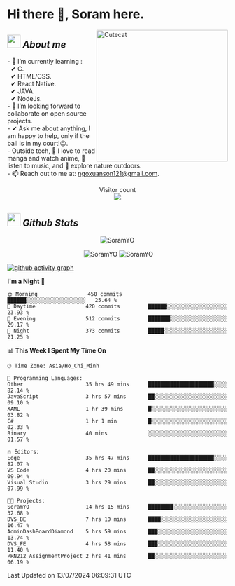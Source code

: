 # Hi there 👋, Soram here. 
 
<img align="right" width=300px alt="Cutecat" src="https://c.tenor.com/K33MDwMai28AAAAC/nyochio-d4dj.gif" />

## <img src="https://c.tenor.com/q8EQYnb8VLcAAAAi/re-zero.gif" width="30px">&nbsp;***About me***
 
\- 🌱 I’m currently learning :
  <br> &nbsp; ✔ C.
  <br> &nbsp; ✔ HTML/CSS.
  <br> &nbsp; ✔ React Native.
  <br> &nbsp; ✔ JAVA.
   <br> &nbsp; ✔ NodeJs.
<br> \- 👯 I’m looking forward to collaborate on open source projects.
<br> \- ✔ Ask me about anything, I am happy to help, only if the ball is in my court!😉.
<br> \- Outside tech,  📖 I love to read manga and watch anime, 🎵 listen to music, and 🌴 explore nature outdoors.
<br> \- 📫 Reach out to me at: ngoxuanson121@gmail.com.

<p align="center"> 
  Visitor count<br>
  <img src="https://profile-counter.glitch.me/SoramYO/count.svg" />
</p>

## <img src="https://c.tenor.com/moaQHad4VcMAAAAi/ram-dance.gif" width="30px">&nbsp;***Github Stats***
<p align="center"> <img src="https://komarev.com/ghpvc/?username=SoramYO" alt="SoramYO" /> </p>

<p align="center">&nbsp;<img align="center" src="https://github-readme-stats.vercel.app/api?username=SoramYO&theme=gotham&show_icons=true" alt="SoramYO" />

<img align="center" src="http://github-readme-streak-stats.herokuapp.com?user=SoramYO&theme=gotham&hide_border=true&date_format=M%20j%5B%2C%20Y%5D" alt="SoramYO" />


[![github activity graph](https://github-readme-activity-graph.vercel.app/graph?username=SoramYO&theme=tokyo-night)](https://github.com/SoramYO/github-readme-activity-graph)
<p src="https://github.com/sponsors/SoramYO/card" title="Sponsor SoramYO" height="225" width="600" style="border: 0;"></p>

<!--START_SECTION:waka-->
**I'm a Night 🦉** 

```text
🌞 Morning                450 commits         ██████░░░░░░░░░░░░░░░░░░░   25.64 % 
🌆 Daytime                420 commits         ██████░░░░░░░░░░░░░░░░░░░   23.93 % 
🌃 Evening                512 commits         ███████░░░░░░░░░░░░░░░░░░   29.17 % 
🌙 Night                  373 commits         █████░░░░░░░░░░░░░░░░░░░░   21.25 % 
```


📊 **This Week I Spent My Time On** 

```text
🕑︎ Time Zone: Asia/Ho_Chi_Minh

💬 Programming Languages: 
Other                    35 hrs 49 mins      █████████████████████░░░░   82.14 % 
JavaScript               3 hrs 57 mins       ██░░░░░░░░░░░░░░░░░░░░░░░   09.10 % 
XAML                     1 hr 39 mins        █░░░░░░░░░░░░░░░░░░░░░░░░   03.82 % 
C#                       1 hr 1 min          █░░░░░░░░░░░░░░░░░░░░░░░░   02.33 % 
Binary                   40 mins             ░░░░░░░░░░░░░░░░░░░░░░░░░   01.57 % 

🔥 Editors: 
Edge                     35 hrs 47 mins      █████████████████████░░░░   82.07 % 
VS Code                  4 hrs 20 mins       ██░░░░░░░░░░░░░░░░░░░░░░░   09.94 % 
Visual Studio            3 hrs 29 mins       ██░░░░░░░░░░░░░░░░░░░░░░░   07.99 % 

🐱‍💻 Projects: 
SoramYO                  14 hrs 15 mins      ████████░░░░░░░░░░░░░░░░░   32.68 % 
DVS_BE                   7 hrs 10 mins       ████░░░░░░░░░░░░░░░░░░░░░   16.47 % 
AdminDashBoardDiamond    5 hrs 59 mins       ███░░░░░░░░░░░░░░░░░░░░░░   13.74 % 
DVS_FE                   4 hrs 58 mins       ███░░░░░░░░░░░░░░░░░░░░░░   11.40 % 
PRN212_AssignmentProject 2 hrs 41 mins       ██░░░░░░░░░░░░░░░░░░░░░░░   06.19 % 
```


 Last Updated on 13/07/2024 06:09:31 UTC
<!--END_SECTION:waka-->
